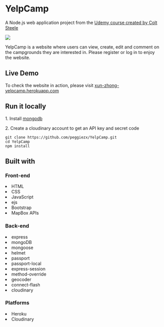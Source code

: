 # YelpCamp
<p>A Node.js web application project from the <a href="https://www.udemy.com/course/the-web-developer-bootcamp/"> Udemy course created by Colt Steele</a></p>
<a href="https://xun-zhong-yelpcamp.herokuapp.com/"><img src="https://res.cloudinary.com/peggiexplode/image/upload/v1631739772/YelpCamp/github_img_ukprqp.png"></a>
<p></p>
<p> YelpCamp is a website where users can view, create, edit and comment on the campgrounds they are interested in. Please register or log in to enjoy the website.</p>
<h2>Live Demo</h2>
<p>To check the website in action, please visit <a href="https://xun-zhong-yelpcamp.herokuapp.com/">xun-zhong-yelpcamp.herokuapp.com</a>
<h2>Run it locally</h2>
<p>1. Install <a href="https://www.mongodb.com/">mongodb</a></p>
<p>2. Create a cloudinary account to get an API key and secret code</p>

```
git clone https://github.com/peggiezx/YelpCamp.git
cd YelpCamp
npm install
```
<h2>Built with</h2>
<h3>Front-end</h3>
<li>HTML</li>
<li>CSS</li>
<li>JavaScript</li>
<li>ejs</li>
<li>Bootstrap</li>
<li>MapBox APIs</li>
<h3>Back-end</h3>
<li>express</li>
<li>mongoDB</li>
<li>mongoose</li>
<li>helmet</li>
<li>passport</li>
<li>passport-local</li>
<li>express-session</li>
<li>method-override</li>
<li>geocoder</li>
<li>connect-flash</li>
<li>cloudinary</li>

<h3>Platforms</h3>
<li>Heroku</li>
<li>Cloudinary</li>
